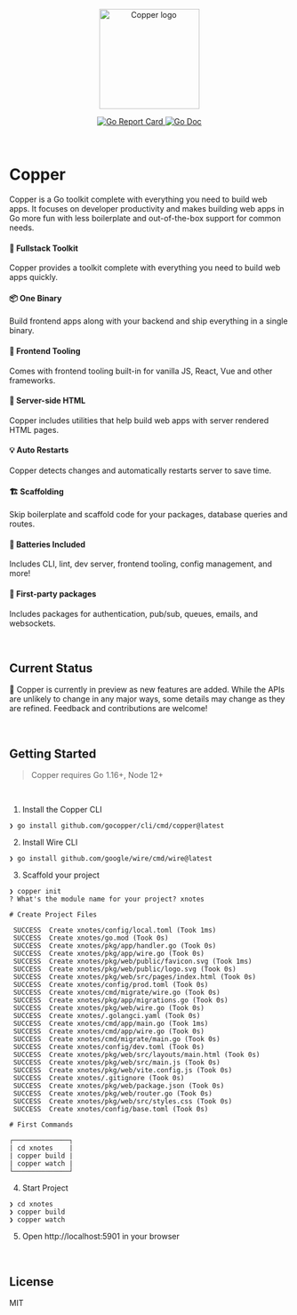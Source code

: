 <p align="center">
  <a href="https://gocopper.dev" target="_blank" rel="noopener noreferrer">
    <img width="180" src="https://gocopper.dev/static/logo.svg" alt="Copper logo">
  </a>
</p>

<p align="center">
    <a href="https://goreportcard.com/report/github.com/gocopper/copper" target="_blank" rel="noopener noreferrer"> 
        <img src="https://goreportcard.com/badge/github.com/gocopper/copper" alt="Go Report Card">
    </a>
    <a href="https://pkg.go.dev/github.com/gocopper/copper"  target="_blank" rel="noopener noreferrer">
        <img src="https://pkg.go.dev/badge/github.com/gocopper/copper?status.svg" alt="Go Doc">
    </a>
</p>

<br />

# Copper

<p>
Copper is a Go toolkit complete with everything you need to build web apps. It focuses on developer productivity and makes building web apps in Go more fun with less boilerplate and out-of-the-box support for common needs.
</p>

#### 🚀 Fullstack Toolkit
<p>Copper provides a toolkit complete with everything you need to build web apps quickly.</p>


#### 📦 One Binary
<p>Build frontend apps along with your backend and ship everything in a single binary.</p>


#### 🔨 Frontend Tooling
<p>Comes with frontend tooling built-in for vanilla JS, React, Vue and other frameworks.</p>

#### 📝 Server-side HTML
<p>Copper includes utilities that help build web apps with server rendered HTML pages.</p>

#### 💡 Auto Restarts
<p>Copper detects changes and automatically restarts server to save time.</p>

#### 🏗 Scaffolding
<p>Skip boilerplate and scaffold code for your packages, database queries and routes.</p>

#### 🔋 Batteries Included
<p>Includes CLI, lint, dev server, frontend tooling, config management, and more!</p>

#### 🔩 First-party packages
<p>Includes packages for authentication, pub/sub, queues, emails, and websockets.</p>


<br />

## Current Status

💎️ Copper is currently in preview as new features are added. While the APIs are unlikely to change in any major ways, some details may change as they are refined. Feedback and contributions are welcome! 

<br />

## Getting Started

> Copper requires Go 1.16+, Node 12+

<br  />

1. Install the Copper CLI
```
❯ go install github.com/gocopper/cli/cmd/copper@latest
```

2. Install Wire CLI
```
❯ go install github.com/google/wire/cmd/wire@latest
```

3. Scaffold your project
```
❯ copper init
? What's the module name for your project? xnotes

# Create Project Files

 SUCCESS  Create xnotes/config/local.toml (Took 1ms)
 SUCCESS  Create xnotes/go.mod (Took 0s)
 SUCCESS  Create xnotes/pkg/app/handler.go (Took 0s)
 SUCCESS  Create xnotes/pkg/app/wire.go (Took 0s)
 SUCCESS  Create xnotes/pkg/web/public/favicon.svg (Took 1ms)
 SUCCESS  Create xnotes/pkg/web/public/logo.svg (Took 0s)
 SUCCESS  Create xnotes/pkg/web/src/pages/index.html (Took 0s)
 SUCCESS  Create xnotes/config/prod.toml (Took 0s)
 SUCCESS  Create xnotes/cmd/migrate/wire.go (Took 0s)
 SUCCESS  Create xnotes/pkg/app/migrations.go (Took 0s)
 SUCCESS  Create xnotes/pkg/web/wire.go (Took 0s)
 SUCCESS  Create xnotes/.golangci.yaml (Took 0s)
 SUCCESS  Create xnotes/cmd/app/main.go (Took 1ms)
 SUCCESS  Create xnotes/cmd/app/wire.go (Took 0s)
 SUCCESS  Create xnotes/cmd/migrate/main.go (Took 0s)
 SUCCESS  Create xnotes/config/dev.toml (Took 0s)
 SUCCESS  Create xnotes/pkg/web/src/layouts/main.html (Took 0s)
 SUCCESS  Create xnotes/pkg/web/src/main.js (Took 0s)
 SUCCESS  Create xnotes/pkg/web/vite.config.js (Took 0s)
 SUCCESS  Create xnotes/.gitignore (Took 0s)
 SUCCESS  Create xnotes/pkg/web/package.json (Took 0s)
 SUCCESS  Create xnotes/pkg/web/router.go (Took 0s)
 SUCCESS  Create xnotes/pkg/web/src/styles.css (Took 0s)
 SUCCESS  Create xnotes/config/base.toml (Took 0s)

# First Commands

┌──────────────┐
| cd xnotes    |
| copper build |
| copper watch |
└──────────────┘
```

4. Start Project
```cgo
❯ cd xnotes
❯ copper build
❯ copper watch
```

5. Open http://localhost:5901 in your browser

<br />

## License
MIT
